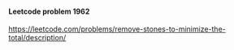 #### Leetcode problem 1962

https://leetcode.com/problems/remove-stones-to-minimize-the-total/description/
